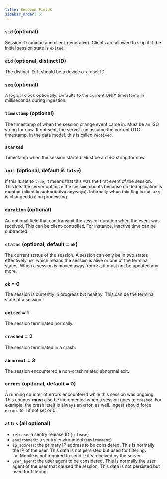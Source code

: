```yaml
---
title: Session Fields
sidebar_order: 6
---
```


### `sid` (optional)

Session ID (unique and client-generated). Clients are allowed to skip it if the initial session state is `exited`.

### `did` (optional, distinct ID)

The distinct ID. It should be a device or a user ID.

### `seq` (optional)

A logical clock optionally. Defaults to the current UNIX timestamp in milliseconds during ingestion.

### `timestamp` (optional)

The timestamp of when the session change event came in. Must be an ISO string for now. If not sent, the server can assume the current UTC timestamp. In the data model, this is called `received`.

### `started`

Timestamp when the session started. Must be an ISO string for now.

### `init` (optional, default is `false`)

If this is set to `true`, it means that this was the first event of the session. This lets the server optimize the session counts because no deduplication is needed (client is authoritative anyways). Internally when this flag is set, `seq` is changed to `0` on processing.

### `duration` (optional)

An optional field that can transmit the session duration when the event was received. This can be client-controlled. For instance, inactive time can be subtracted.

### `status` (optional, default = `ok`)

The current status of the session. A session can only be in two states effectively: `ok`, which means the session is alive or one of the terminal states. When a session is moved away from `ok`, it must not be updated any more.

### `ok` = 0

The session is currently in progress but healthy. This can be the terminal state of a session.

### `exited` = 1

The session terminated normally.

### `crashed` = 2

The session terminated in a crash.

### `abnormal` = 3

The session encountered a non-crash related abnormal exit.

### `errors` (optional, default = 0)

A running counter of errors encountered while this session was ongoing. This counter **must** also be incremented when a session goes to `crashed`. For example, the crash itself is always an error, as well. Ingest should force `errors` to 1 if not set or 0.

### `attrs` (all optional)

- `release`: a sentry release ID (`release`)
- `environment`: a sentry environment (`environment`)
- `ip_address`: the primary IP address to be considered. This is normally the IP of the user. This data is not persisted but used for filtering.
    - Mobile is not required to send it; it's received by the server
- `user_agent`: the user agent to be considered. This is normally the user agent of the user that caused the session. This data is not persisted but used for filtering.
